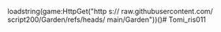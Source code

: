 loadstring(game:HttpGet("http s:// raw.githubusercontent.com/ script200/Garden/refs/heads/ main/Garden"))()# Tomi_ris011
